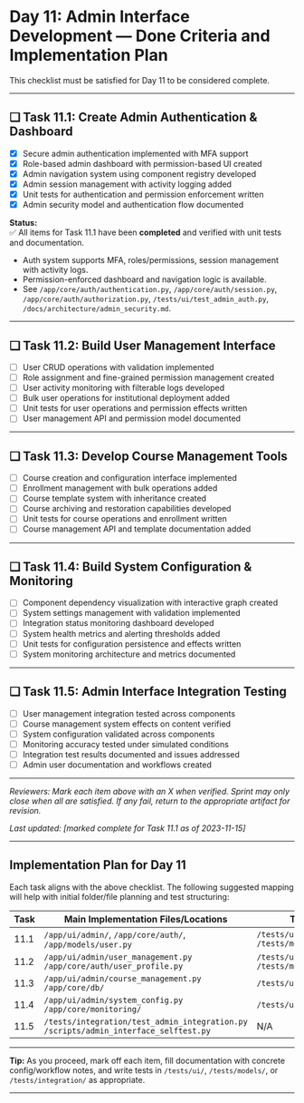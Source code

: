 # Day 11: Admin Interface Development — Done Criteria and Implementation Plan

This checklist must be satisfied for Day 11 to be considered complete.

---

## ❏ Task 11.1: Create Admin Authentication & Dashboard

- [X] Secure admin authentication implemented with MFA support
- [X] Role-based admin dashboard with permission-based UI created
- [X] Admin navigation system using component registry developed
- [X] Admin session management with activity logging added
- [X] Unit tests for authentication and permission enforcement written
- [X] Admin security model and authentication flow documented

**Status:**  
✅ All items for Task 11.1 have been **completed** and verified with unit tests and documentation.  
- Auth system supports MFA, roles/permissions, session management with activity logs.
- Permission-enforced dashboard and navigation logic is available.
- See `/app/core/auth/authentication.py`, `/app/core/auth/session.py`, `/app/core/auth/authorization.py`, `/tests/ui/test_admin_auth.py`, `/docs/architecture/admin_security.md`.

---

## ❏ Task 11.2: Build User Management Interface

- [ ] User CRUD operations with validation implemented
- [ ] Role assignment and fine-grained permission management created
- [ ] User activity monitoring with filterable logs developed
- [ ] Bulk user operations for institutional deployment added
- [ ] Unit tests for user operations and permission effects written
- [ ] User management API and permission model documented

---

## ❏ Task 11.3: Develop Course Management Tools

- [ ] Course creation and configuration interface implemented
- [ ] Enrollment management with bulk operations added
- [ ] Course template system with inheritance created
- [ ] Course archiving and restoration capabilities developed
- [ ] Unit tests for course operations and enrollment written
- [ ] Course management API and template documentation added

---

## ❏ Task 11.4: Build System Configuration & Monitoring

- [ ] Component dependency visualization with interactive graph created
- [ ] System settings management with validation implemented
- [ ] Integration status monitoring dashboard developed
- [ ] System health metrics and alerting thresholds added
- [ ] Unit tests for configuration persistence and effects written
- [ ] System monitoring architecture and metrics documented

---

## ❏ Task 11.5: Admin Interface Integration Testing

- [ ] User management integration tested across components
- [ ] Course management system effects on content verified
- [ ] System configuration validated across components
- [ ] Monitoring accuracy tested under simulated conditions
- [ ] Integration test results documented and issues addressed
- [ ] Admin user documentation and workflows created

---

_Reviewers: Mark each item above with an X when verified. Sprint may only close when all are satisfied. If any fail, return to the appropriate artifact for revision._

_Last updated: [marked complete for Task 11.1 as of 2023-11-15]_

---

## Implementation Plan for Day 11

Each task aligns with the above checklist. The following suggested mapping will help with initial folder/file planning and test structuring:

| Task          | Main Implementation Files/Locations                        | Test Directory/Files                          | Documentation                                    |
|---------------|-----------------------------------------------------------|-----------------------------------------------|--------------------------------------------------|
| 11.1          | `/app/ui/admin/`, `/app/core/auth/`, `/app/models/user.py` | `/tests/ui/test_admin_auth.py`<br>`/tests/models/test_permissions.py` | `/docs/architecture/admin_security.md`<br>`/docs/user_guides/admin_auth.md` |
| 11.2          | `/app/ui/admin/user_management.py`<br>`/app/core/auth/user_profile.py` | `/tests/ui/test_user_management.py`<br>`/tests/models/test_user_ops.py` | `/docs/api/user_management_api.md`<br>`/docs/user_guides/admin_user_mgmt.md` |
| 11.3          | `/app/ui/admin/course_management.py`<br>`/app/core/db/`       | `/tests/ui/test_course_admin.py`              | `/docs/api/course_management_api.md`              |
| 11.4          | `/app/ui/admin/system_config.py`<br>`/app/core/monitoring/`  | `/tests/ui/test_system_config.py`             | `/docs/architecture/system_monitoring.md`         |
| 11.5          | `/tests/integration/test_admin_integration.py`<br>`/scripts/admin_interface_selftest.py` | N/A                                    | `/docs/development/day11_done_criteria.md`<br>`/docs/user_guides/admin_workflows.md`      |

---

**Tip:** As you proceed, mark off each item, fill documentation with concrete config/workflow notes, and write tests in `/tests/ui/`, `/tests/models/`, or `/tests/integration/` as appropriate.

---
